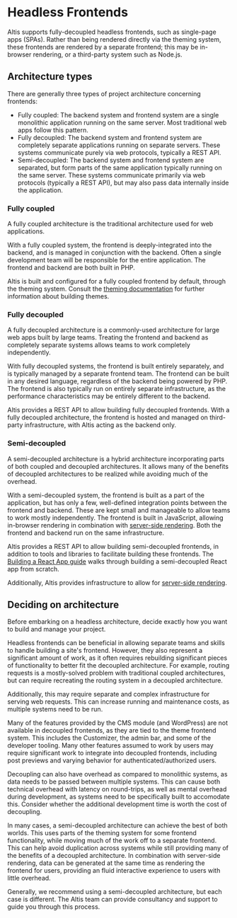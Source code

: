 # Headless Frontends

Altis supports fully-decoupled headless frontends, such as single-page apps (SPAs). Rather than being rendered directly via the theming system, these frontends are rendered by a separate frontend; this may be in-browser rendering, or a third-party system such as Node.js.


## Architecture types

There are generally three types of project architecture concerning frontends:

* Fully coupled: The backend system and frontend system are a single monolithic application running on the same server. Most traditional web apps follow this pattern.
* Fully decoupled: The backend system and frontend system are completely separate applications running on separate servers. These systems communicate purely via web protocols, typically a REST API.
* Semi-decoupled: The backend system and frontend system are separated, but form parts of the same application typically running on the same server. These systems communicate primarily via web protocols (typically a REST API), but may also pass data internally inside the application.


### Fully coupled

A fully coupled architecture is the traditional architecture used for web applications.

With a fully coupled system, the frontend is deeply-integrated into the backend, and is managed in conjunction with the backend. Often a single development team will be responsible for the entire application. The frontend and backend are both built in PHP.

Altis is built and configured for a fully coupled frontend by default, through the theming system. Consult the [theming documentation](docs://getting-started/first-theme.md) for further information about building themes.


### Fully decoupled

A fully decoupled architecture is a commonly-used architecture for large web apps built by large teams. Treating the frontend and backend as completely separate systems allows teams to work completely independently.

With fully decoupled systems, the frontend is built entirely separately, and is typically managed by a separate frontend team. The frontend can be built in any desired language, regardless of the backend being powered by PHP. The frontend is also typically run on entirely separate infrastructure, as the performance characteristics may be entirely different to the backend.

Altis provides a REST API to allow building fully decoupled frontends. With a fully decoupled architecture, the frontend is hosted and managed on third-party infrastructure, with Altis acting as the backend only.


### Semi-decoupled

A semi-decoupled architecture is a hybrid architecture incorporating parts of both coupled and decoupled architectures. It allows many of the benefits of decoupled architectures to be realized while avoiding much of the overhead.

With a semi-decoupled system, the frontend is built as a part of the application, but has only a few, well-defined integration points between the frontend and backend. These are kept small and manageable to allow teams to work mostly independently. The frontend is built in JavaScript, allowing in-browser rendering in combination with [server-side rendering](ssr.md). Both the frontend and backend run on the same infrastructure.

Altis provides a REST API to allow building semi-decoupled frontends, in addition to tools and libraries to facilitate building these frontends. The [Building a React App guide](react-app.md) walks through building a semi-decoupled React app from scratch.

Additionally, Altis provides infrastructure to allow for [server-side rendering](ssr.md).


## Deciding on architecture

Before embarking on a headless architecture, decide exactly how you want to build and manage your project.

Headless frontends can be beneficial in allowing separate teams and skills to handle building a site's frontend. However, they also represent a significant amount of work, as it often requires rebuilding significant pieces of functionality to better fit the decoupled architecture. For example, routing requests is a mostly-solved problem with traditional coupled architectures, but can require recreating the routing system in a decoupled architecture.

Additionally, this may require separate and complex infrastructure for serving web requests. This can increase running and maintenance costs, as multiple systems need to be run.

Many of the features provided by the CMS module (and WordPress) are not available in decoupled frontends, as they are tied to the theme frontend system. This includes the Customizer, the admin bar, and some of the developer tooling. Many other features assumed to work by users may require significant work to integrate into decoupled frontends, including post previews and varying behavior for authenticated/authorized users.

Decoupling can also have overhead as compared to monolithic systems, as data needs to be passed between multiple systems. This can cause both technical overhead with latency on round-trips, as well as mental overhead during development, as systems need to be specifically built to accomodate this. Consider whether the additional development time is worth the cost of decoupling.

In many cases, a semi-decoupled architecture can achieve the best of both worlds. This uses parts of the theming system for some frontend functionality, while moving much of the work off to a separate frontend. This can help avoid duplication across systems while still providing many of the benefits of a decoupled architecture. In combination with server-side rendering, data can be generated at the same time as rendering the frontend for users, providing an fluid interactive experience to users with little overhead.

Generally, we recommend using a semi-decoupled architecture, but each case is different. The Altis team can provide consultancy and support to guide you through this process.
